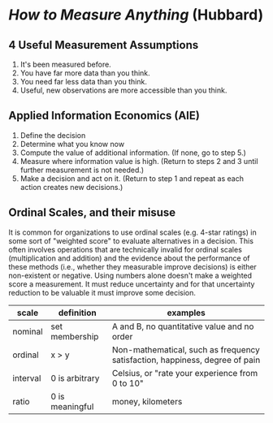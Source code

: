 # _How to Measure Anything_ (Hubbard)

## 4 Useful Measurement Assumptions
1. It's been measured before.
2. You have far more data than you think.
3. You need far less data than you think.
4. Useful, new observations are more accessible than you think. 

## Applied Information Economics (AIE)
1. Define the decision
2. Determine what you know now
3. Compute the value of additional information. (If none, go to step 5.)
4. Measure where information value is high. (Return to steps 2 and 3 until further measurement is 
not needed.)
5. Make a decision and act on it. (Return to step 1 and repeat as each action creates new decisions.)

## Ordinal Scales, and their misuse
It is common for organizations to use ordinal scales (e.g. 4-star ratings) in some sort of 
"weighted score" to evaluate alternatives in a decision. This often involves operations that are 
technically invalid for ordinal scales (multiplication and addition) and the evidence about the 
performance of these methods (i.e., whether they measurable improve decisions) is either 
non-existent or negative. Using numbers alone doesn't make a weighted score a measurement. It must 
reduce uncertainty and for that uncertainty reduction to be valuable it must improve some decision. 

| scale    | definition      | examples                                                                    |
|----------|-----------------|-----------------------------------------------------------------------------|
| nominal  | set membership  | A and B, no quantitative value and no order                                 |
| ordinal  | x > y           | Non-mathematical, such as frequency satisfaction, happiness, degree of pain |
| interval | 0 is arbitrary  | Celsius, or "rate your experience from 0 to 10"                             |
| ratio    | 0 is meaningful | money, kilometers                                                           |
